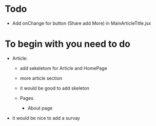 # Todo

- Add onChange for button (Share add More) in MainArticleTitle.jsx

# To begin with you need to do

- Article:

  - add sekeletom for Article and HomePage
  - more article section
  - it would be good to add skeleton

  - Pages
    - About page

- it would be nice to add a survay
